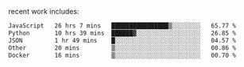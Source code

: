 
<!--<img width="1415" height="100" alt="blu" src="https://github.com/rdsilva01/rdsilva01/assets/101207588/deb060e5-d035-4f09-b511-e3f50605b207">-->

<!-- \> Enthusiastic about developing and building solutions <br>
\> Computer Science and Engineering @ UBI -->

<!-- <a href="https://www.rodrigosilva.live/">personal website</a> 🏁 -->

<!-- ![](https://komarev.com/ghpvc/?username=rdsilva01) -->

recent work includes:
<!--START_SECTION:waka-->

```txt
JavaScript   26 hrs 7 mins   ████████████████▒░░░░░░░░   65.77 %
Python       10 hrs 39 mins  ██████▓░░░░░░░░░░░░░░░░░░   26.85 %
JSON         1 hr 49 mins    █░░░░░░░░░░░░░░░░░░░░░░░░   04.57 %
Other        20 mins         ▒░░░░░░░░░░░░░░░░░░░░░░░░   00.86 %
Docker       16 mins         ▒░░░░░░░░░░░░░░░░░░░░░░░░   00.70 %
```

<!--END_SECTION:waka-->

